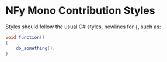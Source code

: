# NFy Mono Contribution Styles

Styles should follow the usual C# styles, newlines for `{`, such as:

```cs
void function()
{
    do_something();
}
```
